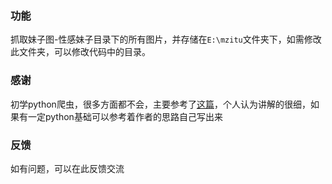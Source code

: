 ### 功能

抓取妹子图-性感妹子目录下的所有图片，并存储在`E:\mzitu`文件夹下，如需修改此文件夹，可以修改代码中的目录。

### 感谢

初学python爬虫，很多方面都不会，主要参考了[这篇](http://cuiqingcai.com/3179.html)，个人认为讲解的很细，如果有一定python基础可以参考着作者的思路自己写出来
### 反馈
如有问题，可以在此反馈交流
